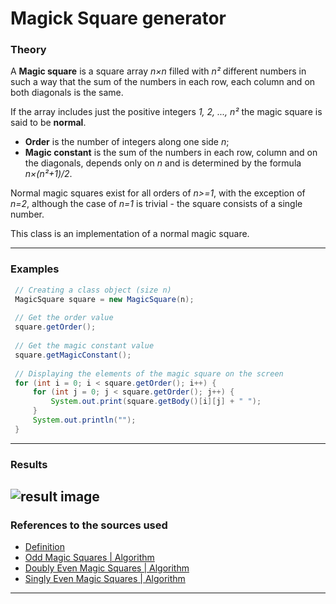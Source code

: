 # Magick Square generator
### Theory
A <b>Magic square</b> is a square array <i>n×n</i> filled with <i>n²</i> different numbers in such a way that the sum of the numbers in each row, each column and on both diagonals is the same.

If the array includes just the positive integers <i>1, 2, ..., n²</i> the magic square is said to be <b>normal</b>.

 * <b>Order</b> is the number of integers along one side <i>n</i>;
 * <b>Magic constant</b> is the sum of the numbers in each row, column and on the diagonals, depends only on <i>n</i> and is determined by the formula <i>n×(n²+1)/2</i>.
 
 Normal magic squares exist for all orders of <i>n>=1</i>, with the exception of <i>n=2</i>, although the case of <i>n=1</i> is trivial - the square consists of a single number.
 
This class is an implementation of a normal magic square.

------------


### Examples
```java
 // Creating a class object (size n)
 MagicSquare square = new MagicSquare(n);
 
 // Get the order value
 square.getOrder();
 
 // Get the magic constant value
 square.getMagicConstant();
 
 // Displaying the elements of the magic square on the screen
 for (int i = 0; i < square.getOrder(); i++) {
     for (int j = 0; j < square.getOrder(); j++) {
         System.out.print(square.getBody()[i][j] + " ");
     }
     System.out.println("");
 }
```

------------
### Results
![result image](https://)
------------

### References to the sources used
- [Definition](https://en.wikipedia.org/wiki/Magic_square "Definition")
- [Odd Magic Squares | Algorithm](https://www.1728.org/magicsq1.htm "Odd Magic Squares | Algorithm")
- [Doubly Even Magic Squares | Algorithm](https://www.1728.org/magicsq2.htm "Doubly Even Magic Squares | Algorithm")
- [Singly Even Magic Squares | Algorithm](https://www.1728.org/magicsq3.htm "Singly Even Magic Squares | Algorithm")

------------

